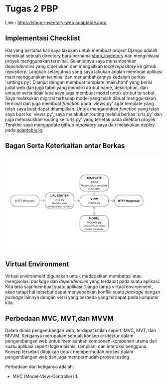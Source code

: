 # Tugas 2 PBP
Link : https://shop-inventory-web.adaptable.app/

## Implementasi Checklist
Hal yang pertama kali saya lakukan untuk membuat project Django adalah membuat sebuah directory baru bernama [shop_inventory](https://github.com/Itqonibras/shop-inventory) dan menginisiasi proyek menggunakan terminal. Selanjutnya saya menambahkan *dependencies* yang diperlukan dan mengaitkan *local repository* ke github *repository*. Langkah selanjutnya yang saya lakukan adalah membuat aplikasi main menggunakan terminal dan menambahkannya kedalam berkas 'settings.py'. Dilanjut dengan membuat template 'main.html' yang berisi judul web dan juga tabel yang memiliki atribut name, description, dan amount serta tidak lupa saya juga membuat model untuk atribut tersebut. Saya melakukan migrasi terhadap model yang telah dibuat menggunakan terminal dan juga membuat *function* pada 'views.py' agar template yang telah saya buat dapat ditampilkan. Untuk mengarahkan *function* yang telah saya buat ke 'views.py', saya melakukan routing melalui berkas 'urls.py' dan juga memasukkan routing ke 'urls.py' yang terletak pada direktori proyek. Terakhir saya mengupdate github *repository* saya dan melakukan deploy pada [adaptable.io](https://adaptable.io).
## Bagan Serta Keterkaitan antar Berkas
![bagan](images/bagan.png)

## Virtual Environment
Virtual environment digunakan untuk medapatkan membatasi atau mengisolasi *package* dan *dependencies* yang terdapat pada suatu aplikasi. Kita bisa saja membuat suatu aplikasi Django tanpa virtual environment, akan tetapi hal tersebut dapat menyebabkan konflik suatu *package* dengan *package* lainnya dengan versi yang berbeda yang terdapat pada komputer kita.
## Perbedaan MVC, MVT,dan MVVM
Dalam dunia pengembangan web, terdapat istilah seperti MVC, MVT, dan MVVM. Ketiganya merupakan sebuah konsep arsitektur dalam pengembangan web untuk memisahkan komponen-komponen utama dari suatu aplikasi seperti logika bisnis, tampilan, dan interaksi pengguna. Konsep tersebut ditujukan untuk mempermudah proses dalam pengembangan web dan juga mempermudah proses testing.

Perbedaan dari ketiganya adalah:
- MVC (Model-View-Controller)
    1. 